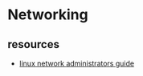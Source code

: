 # Networking

## resources

- [linux network administrators guide](https://www.linuxtopia.org/online_books/linux_network_administrators_guide/index.html)
